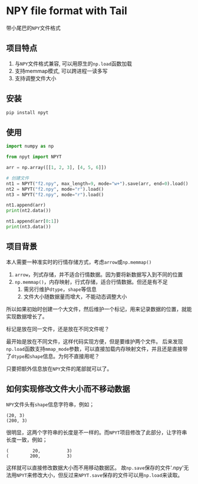 # NPY file format with Tail

带小尾巴的`NPY`文件格式

## 项目特点

1. 与`NPY`文件格式兼容, 可以用原生的`np.load`函数加载
2. 支持memmap模式, 可以跨进程一读多写
3. 支持调整文件大小

## 安装

```bash
pip install npyt
```

## 使用

```python
import numpy as np

from npyt import NPYT

arr = np.array([[1, 2, 3], [4, 5, 6]])

# 创建文件
nt1 = NPYT("f2.npy", max_length=9, mode="w+").save(arr, end=0).load()
nt2 = NPYT("f2.npy", mode="r").load()
nt3 = NPYT("f2.npy", mode="r").load()

nt1.append(arr)
print(nt2.data())

nt1.append(arr[0:1])
print(nt3.data())
```

## 项目背景

本人需要一种准实时的行情存储方式，考虑`arrow`或`np.memmap()`

1. `arrow`，列式存储，并不适合行情数据。因为要将新数据写入到不同的位置
2. `np.memmap()`，内存映射，行式存储，适合行情数据。但还是有不足
    1. 需另行维护`dtype`，`shape`等信息
    2. 文件大小随数据量而增大，不能动态调整大小

所以如果初始时创建一个大文件，然后维护一个标记，用来记录数据的位置，就能实现数据增长了。

标记是放在同一文件，还是放在不同文件呢？

最开始是放在不同文件，这样代码实现方便，但是要维护两个文件。
后来发现`np.load`函数支持`mmap_mode`参数，可以直接加载内存映射文件，并且还是直接带了`dtype`和`shape`信息。为何不直接用呢？

只要把额外信息放在`NPY`文件的尾部就可以了。

## 如何实现修改文件大小而不移动数据

`NPY`文件头有`shape`信息字符串，例如；

```text
(20, 3)
(200, 3)
```

很明显，这两个字符串的长度是不一样的。而`NPYT`项目修改了此部分，让字符串长度一致，例如；

```text
(         20,          3)
(        200,          3)
```

这样就可以直接修改数据大小而不用移动数据区。
故`np.save`保存的文件'.npy'无法用`NPYT`来修改大小，但反过来`NPYT.save`保存的文件可以用`np.load`来读取。